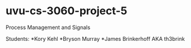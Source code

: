 uvu-cs-3060-project-5
=====================

Process Management and Signals

Students:
*Kory Kehl
*Bryson Murray
*James Brinkerhoff AKA th3brink